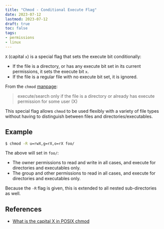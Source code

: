 ```yaml
---
title: "Chmod - Conditional Execute Flag"
date: 2023-07-12
lastmod: 2023-07-12
draft: true
toc: false
tags:
- permissions
- linux
---
```


`X` (capital `x`) is a special flag that sets the execute bit conditionally:

- If the file is a directory, or has any execute bit set in its current
  permissions, it sets the execute bit `x`.
- If the file is a regular file with no execute bit set, it is ignored.

From the `chmod` [manpage](https://www.mankier.com/1/chmod):

>execute/search only if the file is a directory or already has execute
>permission for some user (X)

This special flag allows `chmod` to be used flexibly with a variety of file
types without having to distinguish between files and directories/executables.

## Example

```bash
$ chmod -R u=rwX,g=rX,o=rX foo/
```

The above will set in `foo/`:

- The owner permissions to read and write in all cases, and execute for
  directories and executables only.
- The group and other permissions to read in all cases, and execute for
  directories and executables only.

Because the `-R` flag is given, this is extended to all nested sub-directories
as well.

## References

- [What is the capital X in POSIX chmod](https://unix.stackexchange.com/questions/416877/what-is-a-capital-x-in-posix-chmod)
